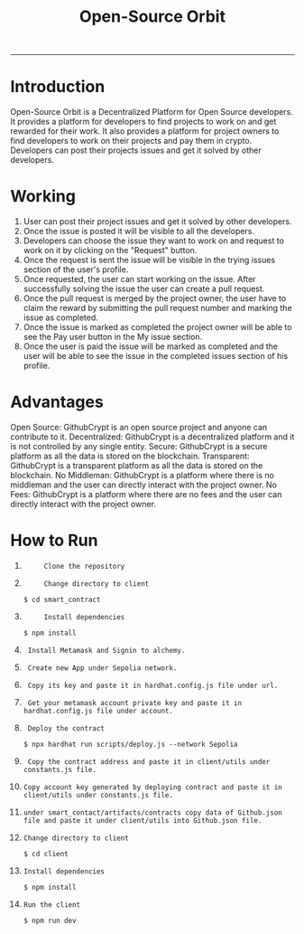 <h1 align="center"> Open-Source Orbit </h1> <br>

<hr>

# Introduction

Open-Source Orbit  is a Decentralized Platform for Open Source developers. It provides a platform for developers to find projects to work on and get rewarded for their work. It also provides a platform for project owners to find developers to work on their projects and pay them in crypto. Developers can post their projects issues and get it solved by other developers.

# Working

1. User can post their project issues and get it solved by other developers.
2. Once the issue is posted it will be visible to all the developers.
3. Developers can choose the issue they want to work on and request to work on it by clicking on the "Request" button.
4. Once the request is sent the issue will be visible in the trying issues section of the user's profile.
5. Once requested, the user can start working on the issue. After successfully solving the issue the user can create a pull request.
6. Once the pull request is merged by the project owner, the user have to claim the reward by submitting the pull request number and marking the issue as completed.
7. Once the issue is marked as completed the project owner will be able to see the Pay user button in the My issue section.
8. Once the user is paid the issue will be marked as completed and the user will be able to see the issue in the completed issues section of his profile.

# Advantages

Open Source: GithubCrypt is an open source project and anyone can contribute to it.
Decentralized: GithubCrypt is a decentralized platform and it is not controlled by any single entity.
Secure: GithubCrypt is a secure platform as all the data is stored on the blockchain.
Transparent: GithubCrypt is a transparent platform as all the data is stored on the blockchain.
No Middleman: GithubCrypt is a platform where there is no middleman and the user can directly interact with the project owner.
No Fees: GithubCrypt is a platform where there are no fees and the user can directly interact with the project owner.

# How to Run

1.          Clone the repository

2.          Change directory to client
    `$ cd smart_contract`
3.          Install dependencies

    `$ npm install`

4.      Install Metamask and Signin to alchemy.

5.      Create new App under Sepolia network.

6.      Copy its key and paste it in hardhat.config.js file under url.

7.      Get your metamask account private key and paste it in hardhat.config.js file under account.

8.      Deploy the contract

    `$ npx hardhat run scripts/deploy.js --network Sepolia`

9.      Copy the contract address and paste it in client/utils under constants.js file.

10.     Copy account key generated by deploying contract and paste it in client/utils under constants.js file.

11.     under smart_contact/artifacts/contracts copy data of Github.json file and paste it under client/utils into Github.json file.

12.     Change directory to client
    `$ cd client`
13.     Install dependencies

    `$ npm install`

14.     Run the client

    `$ npm run dev`
